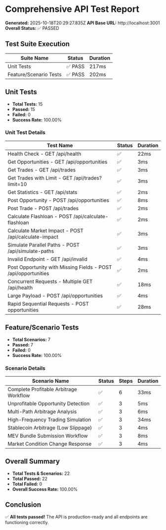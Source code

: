 # Comprehensive API Test Report

**Generated:** 2025-10-18T20:29:27.835Z
**API Base URL:** http://localhost:3001
**Overall Status:** ✅ PASSED

## Test Suite Execution

| Suite Name | Status | Duration |
|------------|--------|----------|
| Unit Tests | ✅ PASS | 217ms |
| Feature/Scenario Tests | ✅ PASS | 202ms |

## Unit Tests

- **Total Tests:** 15
- **Passed:** 15
- **Failed:** 0
- **Success Rate:** 100.00%

### Unit Test Details

| Test Name | Status | Duration |
|-----------|--------|----------|
| Health Check - GET /api/health | ✅ | 22ms |
| Get Opportunities - GET /api/opportunities | ✅ | 3ms |
| Get Trades - GET /api/trades | ✅ | 3ms |
| Get Trades with Limit - GET /api/trades?limit=10 | ✅ | 3ms |
| Get Statistics - GET /api/stats | ✅ | 2ms |
| Post Opportunity - POST /api/opportunities | ✅ | 8ms |
| Post Trade - POST /api/trades | ✅ | 2ms |
| Calculate Flashloan - POST /api/calculate-flashloan | ✅ | 2ms |
| Calculate Market Impact - POST /api/calculate-impact | ✅ | 3ms |
| Simulate Parallel Paths - POST /api/simulate-paths | ✅ | 3ms |
| Invalid Endpoint - GET /api/invalid | ✅ | 4ms |
| Post Opportunity with Missing Fields - POST /api/opportunities | ✅ | 2ms |
| Concurrent Requests - Multiple GET /api/health | ✅ | 18ms |
| Large Payload - POST /api/opportunities | ✅ | 4ms |
| Rapid Sequential Requests - POST opportunities | ✅ | 28ms |

## Feature/Scenario Tests

- **Total Scenarios:** 7
- **Passed:** 7
- **Failed:** 0
- **Success Rate:** 100.00%

### Scenario Details

| Scenario Name | Status | Steps | Duration |
|---------------|--------|-------|----------|
| Complete Profitable Arbitrage Workflow | ✅ | 6 | 33ms |
| Unprofitable Opportunity Detection | ✅ | 3 | 5ms |
| Multi-Path Arbitrage Analysis | ✅ | 3 | 6ms |
| High-Frequency Trading Simulation | ✅ | 3 | 34ms |
| Stablecoin Arbitrage (Low Slippage) | ✅ | 3 | 4ms |
| MEV Bundle Submission Workflow | ✅ | 3 | 8ms |
| Market Condition Change Response | ✅ | 3 | 4ms |

## Overall Summary

- **Total Tests & Scenarios:** 22
- **Total Passed:** 22
- **Total Failed:** 0
- **Overall Success Rate:** 100.00%

## Conclusion

✅ **All tests passed!** The API is production-ready and all endpoints are functioning correctly.
